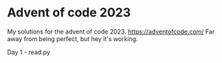 # Advent of code 2023
My solutions for the advent of code 2023. https://adventofcode.com/
Far away from being perfect, but hey it's working. 

Day 1 - read.py
